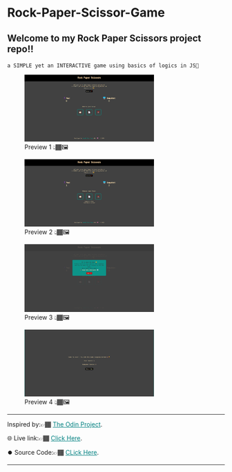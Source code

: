 # Rock-Paper-Scissor-Game <br>

## Welcome to my Rock Paper Scissors project repo!!

    a SIMPLE yet an INTERACTIVE game using basics of logics in JS🙂

<figure>
<img src="./assets/Preview 1.png" alt="preview" width="300">
<figcaption>Preview 1 👆🏾🖼️</figcaption>
</figure>

<figure>
<img src="./assets/Preview 3.png" alt="preview" width="300">
<figcaption>Preview 2 👆🏾🖼️</figcaption>
</figure>

<figure>
<img src="./assets/Preview 2.png" alt="preview" width="300">
<figcaption>Preview 3 👆🏾🖼️</figcaption>
</figure>

<figure>
<img src="./assets/Preview 4.png" alt="preview" width="300">
<figcaption>Preview 4 👆🏾🖼️</figcaption>
</figure>

<hr>

Inspired by:👉🏾 <a href='https://www.theodinproject.com/lessons/foundations-etch-a-sketch' target='_blank' style='color:teal;'>The Odin Project</a>.

🌐 Live link:👉🏾 <a href='https://iam-ntwali.github.io/Rock-Paper-Scissor/' target='_blank' style='color:teal;'>Click Here</a>.

⏺️ Source Code:👉🏾 <a href='https://github.com/Iam-Ntwali/Rock-Paper-Scissor' target='_blank' style='color:teal;'>CLick Here</a>.

<hr>
